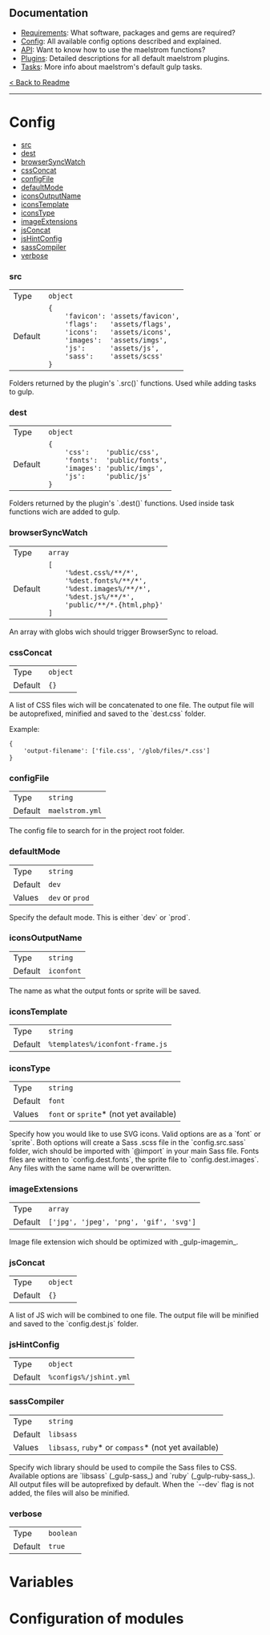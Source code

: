 ## Documentation
- [Requirements][docs-requirements]: What software, packages and gems are required?
- [Config][docs-config]: All available config options described and explained.
- [API][docs-api]: Want to know how to use the maelstrom functions?
- [Plugins][docs-plugins]: Detailed descriptions for all default maelstrom plugins.
- [Tasks][docs-tasks]: More info about maelstrom's default gulp tasks.

[< Back to Readme](../README.md)

--------------------------------------------------------------------------------


# Config
- [src][config-src]
- [dest][config-dest]
- [browserSyncWatch][config-browserSyncWatch]
- [cssConcat][config-cssConcat]
- [configFile][config-configFile]
- [defaultMode][config-defaultMode]
- [iconsOutputName][config-iconsOutputName]
- [iconsTemplate][config-iconsTemplate]
- [iconsType][config-iconsType]
- [imageExtensions][config-imageExtensions]
- [jsConcat][config-jsConcat]
- [jsHintConfig][config-jsHintConfig]
- [sassCompiler][config-sassCompiler]
- [verbose][config-verbose]

### src
<table>
<tr><td>Type</td><td><code>object</code></td></tr>
<tr><td>Default</td><td><code>{
    'favicon': 'assets/favicon',
    'flags':   'assets/flags',
    'icons':   'assets/icons',
    'images':  'assets/imgs',
    'js':      'assets/js',
    'sass':    'assets/scss'
}</code></td></tr>
</table>
Folders returned by the plugin's `.src()` functions. Used while adding tasks to gulp.


### dest
<table>
<tr><td>Type</td><td><code>object</code></td></tr>
<tr><td>Default</td><td><code>{
    'css':    'public/css',
    'fonts':  'public/fonts',
    'images': 'public/imgs',
    'js':     'public/js'
}</code></td></tr>
</table>
Folders returned by the plugin's `.dest()` functions. Used inside task functions wich are added to gulp.


### browserSyncWatch
<table>
<tr><td>Type</td><td><code>array</code></td></tr>
<tr><td>Default</td><td><code>[
    '%dest.css%/**/*',
    '%dest.fonts%/**/*',
    '%dest.images%/**/*',
    '%dest.js%/**/*',
    'public/**/*.{html,php}'
]</code></td></tr>
</table>
An array with globs wich should trigger BrowserSync to reload.


### cssConcat
<table>
<tr><td>Type</td><td><code>object</code></td></tr>
<tr><td>Default</td><td><code>{}</code></td></tr>
</table>
A list of CSS files wich will be concatenated to one file. The output file will be autoprefixed, minified and saved to the `dest.css` folder.

Example:
```
{
    'output-filename': ['file.css', '/glob/files/*.css']
}
```


### configFile
<table>
<tr><td>Type</td><td><code>string</code></td></tr>
<tr><td>Default</td><td><code>maelstrom.yml</code></td></tr>
</table>
The config file to search for in the project root folder.


### defaultMode
<table>
<tr><td>Type</td><td><code>string</code></td></tr>
<tr><td>Default</td><td><code>dev</code></td></tr>
<tr><td>Values</td><td><code>dev</code> or <code>prod</code></td></tr>
</table>
Specify the default mode. This is either `dev` or `prod`.


### iconsOutputName
<table>
<tr><td>Type</td><td><code>string</code></td></tr>
<tr><td>Default</td><td><code>iconfont</code></td></tr>
</table>
The name as what the output fonts or sprite will be saved.


### iconsTemplate
<table>
<tr><td>Type</td><td><code>string</code></td></tr>
<tr><td>Default</td><td><code>%templates%/iconfont-frame.js</code></td></tr>
</table>


### iconsType
<table>
<tr><td>Type</td><td><code>string</code></td></tr>
<tr><td>Default</td><td><code>font</code></td></tr>
<tr><td>Values</td><td><code>font</code> or <code>sprite</code>* (not yet available)</td></tr>
</table>
Specify how you would like to use SVG icons. Valid options are as a `font` or `sprite`. Both options will create a Sass .scss file in the `config.src.sass` folder, wich should be imported with `@import` in your main Sass file. Fonts files are written to `config.dest.fonts`, the sprite file to `config.dest.images`. Any files with the same name will be overwritten.


### imageExtensions
<table>
<tr><td>Type</td><td><code>array</code></td></tr>
<tr><td>Default</td><td><code>['jpg', 'jpeg', 'png', 'gif', 'svg']</code></td></tr>
</table>
Image file extension wich should be optimized with _gulp-imagemin_.


### jsConcat
<table>
<tr><td>Type</td><td><code>object</code></td></tr>
<tr><td>Default</td><td><code>{}</code></td></tr>
</table>
A list of JS wich will be combined to one file. The output file will be minified and saved to the `config.dest.js` folder.


### jsHintConfig
<table>
<tr><td>Type</td><td><code>object</code></td></tr>
<tr><td>Default</td><td><code>%configs%/jshint.yml</code></td></tr>
</table>


### sassCompiler
<table>
<tr><td>Type</td><td><code>string</code></td></tr>
<tr><td>Default</td><td><code>libsass</code></td></tr>
<tr><td>Values</td><td><code>libsass</code>, <code>ruby</code>* or <code>compass</code>* (not yet available)</td></tr>
</table>
Specify wich library should be used to compile the Sass files to CSS. Available options are `libsass` (_gulp-sass_) and `ruby` (_gulp-ruby-sass_). All output files will be autoprefixed by default. When the `--dev` flag is not added, the files will also be minified.


### verbose
<table>
<tr><td>Type</td><td><code>boolean</code></td></tr>
<tr><td>Default</td><td><code>true</code></td></tr>
</table>


# Variables

# Configuration of modules


[config-src]: #src
[config-dest]: #dest
[config-browserSyncWatch]: #browsersyncwatch
[config-cssConcat]: #cssconcat
[config-configFile]:  #configfile
[config-defaultMode]: #defaultmode
[config-iconsOutputName]: #iconsoutputname
[config-iconsTemplate]: #iconstemplate
[config-iconsType]: #iconstype
[config-imageExtensions]: #imageextensions
[config-jsConcat]: #jsconcat
[config-jsHintConfig]: #jshintconfig
[config-sassCompiler]: #sasscompiler
[config-verbose]: #verbose

[docs-requirements]: requirements.md
[docs-config]: config.md
[docs-api]: api.md
[docs-plugins]: plugins.md
[docs-tasks]: tasks.md

